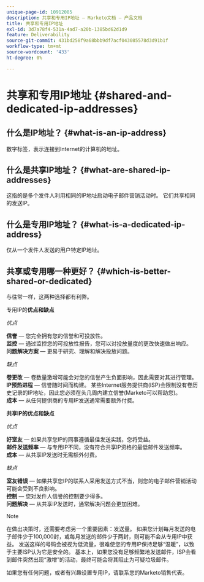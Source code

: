 ```yaml
---
unique-page-id: 10912085
description: 共享和专用IP地址 — Marketo文档 — 产品文档
title: 共享和专用IP地址
exl-id: 3d7a78f4-531a-4ad7-a20b-1385bd62d1d9
feature: Deliverability
source-git-commit: 431bd258f9a68bbb9df7acf043085578d3d91b1f
workflow-type: tm+mt
source-wordcount: '433'
ht-degree: 0%

---
```


# 共享和专用IP地址 {#shared-and-dedicated-ip-addresses}

## 什么是IP地址？ {#what-is-an-ip-address}

数字标签，表示连接到Internet的计算机的地址。

## 什么是共享IP地址？ {#what-are-shared-ip-addresses}

这指的是多个发件人利用相同的IP地址启动电子邮件营销活动时。 它们共享相同的发送IP。

## 什么是专用IP地址？ {#what-is-a-dedicated-ip-address}

仅从一个发件人发送的用户特定IP地址。

## 共享或专用哪一种更好？ {#which-is-better-shared-or-dedicated}

与往常一样，这两种选择都有利弊。

专用IP的&#x200B;**优点和缺点**

_优点_

**信誉** — 您完全拥有您的信誉和可投放性。\
**监控** — 通过监控您的可投放性报告，您可以对投放量度的更改快速做出响应。\
**问题解决方案** — 更易于研究、理解和解决投放问题。

_缺点_

**卷更改** — 卷数量激增可能会对您的信誉产生负面影响，因此需要对其进行管理。\
**IP预热进程** — 信誉随时间而构建。 某些Internet服务提供商(ISP)会限制没有卷历史记录的IP地址，因此您必须在头几周内建立信誉(Marketo可以帮助您)。\
**成本** — 从任何提供商的专用IP发送通常需要额外付费。

**共享IP的优点和缺点**

_优点_

**好室友** — 如果共享您IP的同事遵循最佳发送实践，您将受益。\
**邮件发送频率** — 与专用IP不同，没有符合共享IP资格的最低邮件发送频率。\
**成本** — 从共享IP发送时无需额外付费。

_缺点_

**室友错误** — 如果共享您IP的联系人采用发送方式不当，则您的电子邮件营销活动可能会受到不良影响。\
**控制** — 您对发件人信誉的控制要少得多。\
**问题解决** — 从共享IP发送时，通常解决问题会更加困难。

>[!NOTE]
>
>在做出决策时，还需要考虑另一个重要因素：发送量。 如果您计划每月发送的电子邮件少于100,000封，或每月发送的邮件少于两封，则可能不会从专用IP中获益。 发送这样的号码会被视为低流量，很难使您的专用IP保持足够“温暖”，以致于主要ISP认为它是安全的。 基本上，如果您没有足够频繁地发送邮件，ISP会看到邮件突然出现“激增”的活动，最终可能会将其阻止为可疑垃圾邮件。

如果您有任何问题，或者有兴趣设置专用IP，请联系您的Marketo销售代表。
